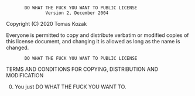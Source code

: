            DO WHAT THE FUCK YOU WANT TO PUBLIC LICENSE
                   Version 2, December 2004

Copyright (C) 2020 Tomas Kozak

Everyone is permitted to copy and distribute verbatim or modified
copies of this license document, and changing it is allowed as long
as the name is changed.

           DO WHAT THE FUCK YOU WANT TO PUBLIC LICENSE
  TERMS AND CONDITIONS FOR COPYING, DISTRIBUTION AND MODIFICATION

 0. You just DO WHAT THE FUCK YOU WANT TO.